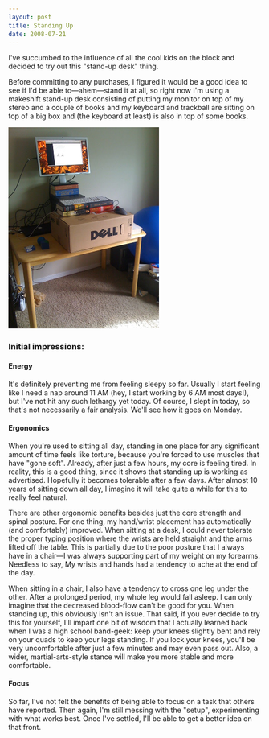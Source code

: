 ```yaml
---
layout: post
title: Standing Up
date: 2008-07-21
---
```


I've succumbed to the influence of all the cool kids on the block and decided to
try out this "stand-up desk" thing.

Before committing to any purchases, I figured it would be a good idea to see if
I'd be able to—ahem—stand it at all, so right now I'm using a makeshift stand-up
desk consisting of putting my monitor on top of my stereo and a couple of books
and my keyboard and trackball are sitting on top of a big box and (the keyboard
at least) is also in top of some books.

<img src="/images/2008/07/standing-up/stand_up_desk_trial_1.jpg" width="300"/>

<!-- more -->

### Initial impressions: ###

#### Energy ####

It's definitely preventing me from feeling sleepy so far. Usually I start
feeling like I need a nap around 11 AM (hey, I start working by 6 AM most
days!), but I've not hit any such lethargy yet today. Of course, I slept in
today, so that's not necessarily a fair analysis. We'll see how it goes on
Monday.

#### Ergonomics ####

When you're used to sitting all day, standing in one place for any significant
amount of time feels like torture, because you're forced to use muscles that
have "gone soft". Already, after just a few hours, my core is feeling tired. In
reality, this is a good thing, since it shows that standing up is working as
advertised. Hopefully it becomes tolerable after a few days. After almost 10
years of sitting down all day, I imagine it will take quite a while for this to
really feel natural.

There are other ergonomic benefits besides just the core strength and spinal
posture. For one thing, my hand/wrist placement has automatically (and
comfortably) improved. When sitting at a desk, I could never tolerate the proper
typing position where the wrists are held straight and the arms lifted off the
table. This is partially due to the poor posture that I always have in a chair—I
was always supporting part of my weight on my forearms. Needless to say, My
wrists and hands had a tendency to ache at the end of the day.

When sitting in a chair, I also have a tendency to cross one leg under the
other. After a prolonged period, my whole leg would fall asleep. I can only
imagine that the decreased blood-flow can't be good for you. When standing up,
this obviously isn't an issue. That said, if you ever decide to try this for
yourself, I'll impart one bit of wisdom that I actually learned back when I was
a high school band-geek: keep your knees slightly bent and rely on your quads to
keep your legs standing. If you lock your knees, you'll be very uncomfortable
after just a few minutes and may even pass out. Also, a wider,
martial-arts-style stance will make you more stable and more comfortable.

#### Focus ####

So far, I've not felt the benefits of being able to focus on a task that others
have reported. Then again, I'm still messing with the "setup", experimenting
with what works best. Once I've settled, I'll be able to get a better idea on
that front.

